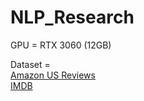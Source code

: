 # NLP_Research

GPU = RTX 3060 (12GB)

Dataset = <br>
<a href="https://huggingface.co/datasets/amazon_us_reviews">Amazon US Reviews</a>
<br>
<a href="https://huggingface.co/datasets/imdb">IMDB</a>
